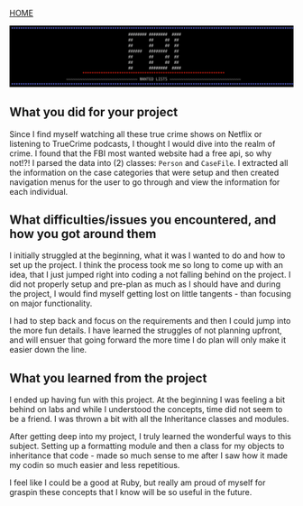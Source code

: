 [HOME](../README.md)

<img src=".img/../../img/fbi_header.png">

## What you did for your project

Since I find myself watching all these true crime shows on Netflix or listening to TrueCrime podcasts, I thought I would dive into the realm of crime.  I found that the FBI most wanted website had a free api, so why not!?! I parsed the data into (2) classes: `Person` and `CaseFile`.  I extracted all the information on the case categories that were setup and then created navigation menus for the user to go through and view the information for each individual.

## What difficulties/issues you encountered, and how you got around them

I initially struggled at the beginning, what it was I wanted to do and how to set up the project.  I think the process took me so long to come up with an idea, that I just jumped right into coding a not falling behind on the project.  I did not properly setup and pre-plan as much as I should have and during the project, I would find myself getting lost on little tangents - than focusing on major functionality.

I had to step back and focus on the requirements and then I could jump into the more fun details.  I have learned the struggles of not planning upfront, and will ensuer that going forward the more time I do plan will only make it easier down the line.

## What you learned from the project

I ended up having fun with this project.  At the beginning I was feeling a bit behind on labs and while I understood the concepts, time did not seem to be a friend.  I was thrown a bit with all the Inheritance classes and modules.  

After getting deep into my project, I truly learned the wonderful ways to this subject.  Setting up a formatting module and then a class for my objects to inheritance that code - made so much sense to me after I saw how it made my codin so much easier and less repetitious.

I feel like I could be a good at Ruby, but really am proud of myself for graspin these concepts that I know will be so useful in the future.
